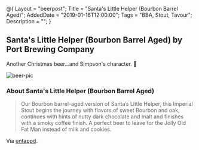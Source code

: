 @{ 
 Layout = "beerpost"; 
 Title = "Santa's Little Helper (Bourbon Barrel Aged)"; 
 AddedDate = "2019-01-16T12:00:00"; 
 Tags = "BBA, Stout, Tavour"; 
 Description = ""; 
 } 
 

## Santa's Little Helper (Bourbon Barrel Aged) by Port Brewing Company

Another Christmas beer...and Simpson's character. 🤔

![beer-pic]

### About Santa's Little Helper (Bourbon Barrel Aged)

> Our Bourbon barrel-aged version of Santa’s Little Helper, this Imperial Stout begins the journey with flavors of sweet Bourbon and oak, continues with hints of nutty dark chocolate and malt and finishes with a smoky coffee finish. A perfect beer to leave for the Jolly Old Fat Man instead of milk and cookies.

Via [untappd][untappd-url].

[untappd-url]: <https://untappd.com/b/port-brewing-company-santa-s-little-helper-bourbon-barrel-aged/23079>
[beer-pic]: https://jasonpowley.com/assets/img/2019-01-16-santas-little-helper-bourbon-barrel-aged.jpeg "Santa's Little Helper (Bourbon Barrel Aged) by Port Brewing Company"
